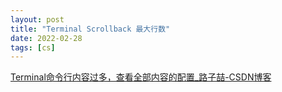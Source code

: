 ```yaml
---
layout: post
title: "Terminal Scrollback 最大行数"
date: 2022-02-28
tags: [cs]
---
```




[Terminal命令行内容过多，查看全部内容的配置_路子喆-CSDN博客](https://blog.csdn.net/zi_zhe/article/details/78048146)
